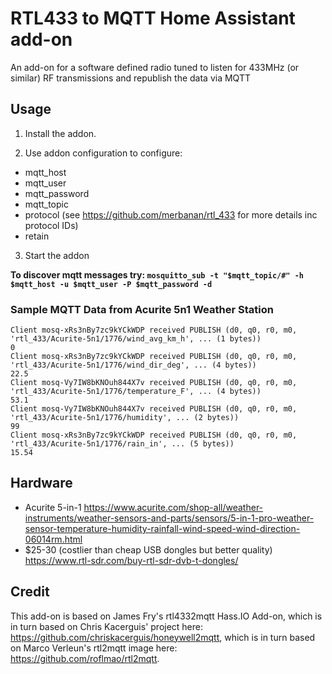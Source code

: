 # RTL433 to MQTT Home Assistant add-on
An add-on for a software defined radio tuned to listen for 433MHz (or similar) RF transmissions and republish the data via MQTT

## Usage

1) Install the addon.

2) Use addon configuration to configure:
- mqtt_host
- mqtt_user
- mqtt_password
- mqtt_topic
- protocol (see https://github.com/merbanan/rtl_433 for more details inc protocol IDs)
- retain


3) Start the addon

**To discover mqtt messages try: ```mosquitto_sub -t "$mqtt_topic/#" -h $mqtt_host -u $mqtt_user -P $mqtt_password -d```**


### Sample MQTT Data from Acurite 5n1 Weather Station
```
Client mosq-xRs3nBy7zc9kYCkWDP received PUBLISH (d0, q0, r0, m0, 'rtl_433/Acurite-5n1/1776/wind_avg_km_h', ... (1 bytes))
0
Client mosq-xRs3nBy7zc9kYCkWDP received PUBLISH (d0, q0, r0, m0, 'rtl_433/Acurite-5n1/1776/wind_dir_deg', ... (4 bytes))
22.5
Client mosq-Vy7IW8bKNOuh844X7v received PUBLISH (d0, q0, r0, m0, 'rtl_433/Acurite-5n1/1776/temperature_F', ... (4 bytes))
53.1
Client mosq-Vy7IW8bKNOuh844X7v received PUBLISH (d0, q0, r0, m0, 'rtl_433/Acurite-5n1/1776/humidity', ... (2 bytes))
99
Client mosq-xRs3nBy7zc9kYCkWDP received PUBLISH (d0, q0, r0, m0, 'rtl_433/Acurite-5n1/1776/rain_in', ... (5 bytes))
15.54
```

## Hardware
- Acurite 5-in-1 https://www.acurite.com/shop-all/weather-instruments/weather-sensors-and-parts/sensors/5-in-1-pro-weather-sensor-temperature-humidity-rainfall-wind-speed-wind-direction-06014rm.html
- $25-30 (costlier than cheap USB dongles but better quality) https://www.rtl-sdr.com/buy-rtl-sdr-dvb-t-dongles/

## Credit
This add-on is based on James Fry's rtl4332mqtt Hass.IO Add-on, which is in turn based on Chris Kacerguis' project here: https://github.com/chriskacerguis/honeywell2mqtt, which is in turn based on Marco Verleun's rtl2mqtt image here: https://github.com/roflmao/rtl2mqtt.